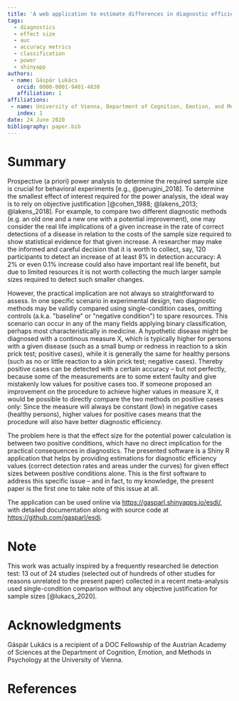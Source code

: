 ```yaml
---
title: 'A web application to estimate differences in diagnostic efficiency based on differences between single-condition cases'
tags:
  - diagnostics
  - effect size
  - auc
  - accuracy metrics
  - classification
  - power
  - shinyapp
authors:
 - name: Gáspár Lukács
   orcid: 0000-0001-9401-4830
   affiliation: 1
affiliations:
 - name: University of Vienna, Department of Cognition, Emotion, and Methods in Psychology, Austria
   index: 1
date: 24 June 2020
bibliography: paper.bib
---
```


# Summary

Prospective (a priori) power analysis to determine the required sample size is crucial for behavioral experiments [e.g., @perugini_2018]. To determine the smallest effect of interest required for the power analysis, the ideal way is to rely on objective justification [@cohen_1988; @lakens_2013; @lakens_2018]. For example, to compare two different diagnostic methods (e.g. an old one and a new one with a potential improvement), one may consider the real life implications of a given increase in the rate of correct detections of a disease in relation to the costs of the sample size required to show statistical evidence for that given increase. A researcher may make the informed and careful decision that it is worth to collect, say, 120 participants to detect an increase of at least 8% in detection accuracy: A 2% or even 0.1% increase could also have important real life benefit, but due to limited resources it is not worth collecting the much larger sample sizes required to detect such smaller changes.

However, the practical implication are not always so straightforward to assess. In one specific scenario in experimental design, two diagnostic methods may be validly compared using single-condition cases, omitting controls (a.k.a. "baseline" or "negative condition") to spare resources. This scenario can occur in any of the many fields applying binary classification, perhaps most characteristically in medicine. A hypothetic disease might be diagnosed with a continous measure X, which is typically higher for persons with a given disease (such as a small bump or redness in reaction to a skin prick test; positive cases), while it is generally the same for healthy persons (such as no or little reaction to a skin prick test; negative cases). Thereby positive cases can be detected with a certain accuracy – but not perfectly, because some of the measurements are to some extent faulty and give mistakenly low values for positive cases too. If someone proposed an improvement on the procedure to achieve higher values in measure X, it would be possible to directly compare the two methods on positive cases only: Since the measure will always be constant (low) in negative cases (healthy persons), higher values for positive cases means that the procedure will also have better diagnostic efficiency.

The problem here is that the effect size for the potential power calculation is between two positive conditions, which have no direct implication for the practical consequences in diagnostics. The presented software is a Shiny R application that helps by providing estimations for diagnostic efficiency values (correct detection rates and areas under the curves) for given effect sizes between positive conditions alone. This is the first software to address this specific issue – and in fact, to my knowledge, the present paper is the first one to take note of this issue at all.

The application can be used online via https://gasparl.shinyapps.io/esdi/, with detailed documentation along with source code at https://github.com/gasparl/esdi.

# Note

This work was actually inspired by a frequently researched lie detection test: 13 out of 24 studies (selected out of hundreds of other studies for reasons unrelated to the present paper) collected in a recent meta-analysis used single-condition comparison without any objective justification for sample sizes [@lukacs_2020].

# Acknowledgments

Gáspár Lukács is a recipient of a DOC Fellowship of the Austrian Academy of Sciences at the Department of Cognition, Emotion, and Methods in Psychology at the University of Vienna.

# References
